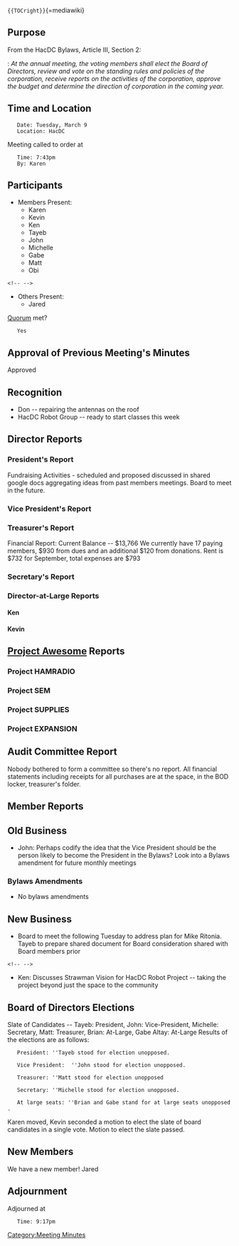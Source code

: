`{{TOCright}}`{=mediawiki}

## Purpose

From the HacDC Bylaws, Article III, Section 2:

:   *At the annual meeting, the voting members shall elect the Board of
    Directors, review and vote on the standing rules and policies of the
    corporation, receive reports on the activities of the corporation,
    approve the budget and determine the direction of corporation in the
    coming year.*

## Time and Location

`   Date: Tuesday, March 9`\
`   Location: HacDC`

Meeting called to order at

`   Time: 7:43pm`\
`   By: Karen`

## Participants

-   Members Present:
    -   Karen
    -   Kevin
    -   Ken
    -   Tayeb
    -   John
    -   Michelle
    -   Gabe
    -   Matt
    -   Obi

```{=html}
<!-- -->
```
-   Others Present:
    -   Jared

[Quorum](Quorum) met?

`   Yes`

## Approval of Previous Meeting's Minutes

Approved

## Recognition

-   Don -- repairing the antennas on the roof
-   HacDC Robot Group -- ready to start classes this week

## Director Reports

### President's Report

Fundraising Activities - scheduled and proposed discussed in shared
google docs aggregating ideas from past members meetings. Board to meet
in the future.

### Vice President's Report

### Treasurer's Report

Financial Report: Current Balance -- \$13,766 We currently have 17
paying members, \$930 from dues and an additional \$120 from donations.
Rent is \$732 for September, total expenses are \$793

### Secretary's Report

### Director-at-Large Reports

#### Ken

#### Kevin

## [Project Awesome](:Category:Project_Awesome) Reports

### Project HAMRADIO

### Project SEM

### Project SUPPLIES

### Project EXPANSION

## Audit Committee Report

Nobody bothered to form a committee so there's no report. All financial
statements including receipts for all purchases are at the space, in the
BOD locker, treasurer's folder.

## Member Reports

## Old Business

-   John: Perhaps codify the idea that the Vice President should be the
    person likely to become the President in the Bylaws? Look into a
    Bylaws amendment for future monthly meetings

### Bylaws Amendments

-   No bylaws amendments

## New Business

-   Board to meet the following Tuesday to address plan for Mike
    Ritonia. Tayeb to prepare shared document for Board consideration
    shared with Board members prior

```{=html}
<!-- -->
```
-   Ken: Discusses Strawman Vision for HacDC Robot Project -- taking the
    project beyond just the space to the community

## Board of Directors Elections

Slate of Candidates -- Tayeb: President, John: Vice-President, Michelle:
Secretary, Matt: Treasurer, Brian: At-Large, Gabe Altay: At-Large
Results of the elections are as follows:

`   President: ''Tayeb stood for election unopposed.`

`   Vice President:  ''John stood for election unopposed.`

`   Treasurer: ''Matt stood for election unopposed`

`   Secretary: ''Michelle stood for election unopposed.`

`   At large seats: ''Brian and Gabe stand for at large seats unopposed.`

Karen moved, Kevin seconded a motion to elect the slate of board
candidates in a single vote. Motion to elect the slate passed.

## New Members

We have a new member! Jared

## Adjournment

Adjourned at

`   Time: 9:17pm`

[Category:Meeting Minutes](Category:Meeting_Minutes)
